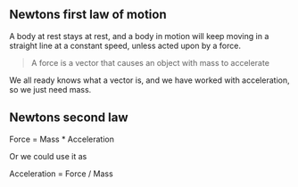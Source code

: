 ## Newtons first law of motion

A body at rest stays at rest, and a body in motion will keep moving in a straight line at a constant speed, unless acted upon by a force.

> A force is a vector that causes an object with mass to accelerate

We all ready knows what a vector is, and we have worked with acceleration, so we just need mass.

## Newtons second law

Force = Mass \* Acceleration

Or we could use it as

Acceleration = Force \/ Mass
